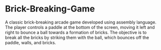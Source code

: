 # Brick-Breaking-Game
A classic brick-breaking arcade game developed using assembly language. The player controls a paddle at the bottom of the screen, moving it left and right to bounce a ball towards a formation of bricks. The objective is to break all the bricks by striking them with the ball, which bounces off the paddle, walls, and bricks.
